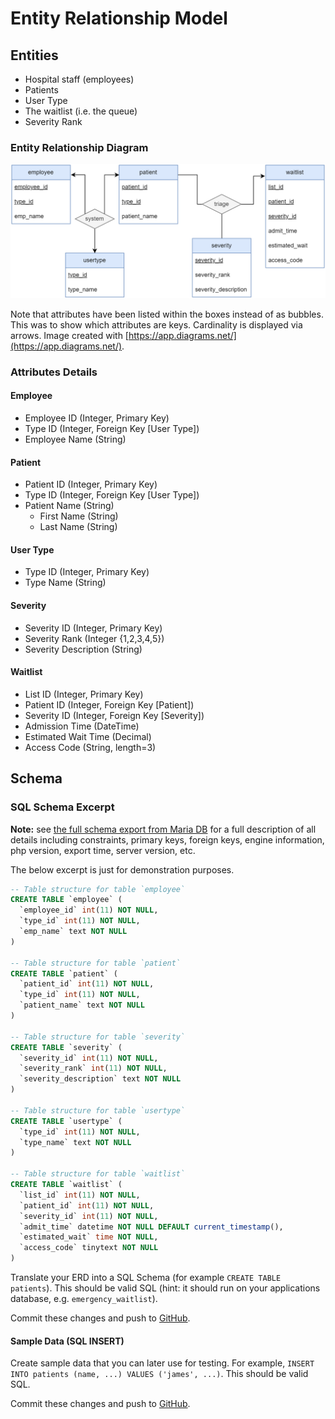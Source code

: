 # Entity Relationship Model

## Entities

- Hospital staff (employees)
- Patients
- User Type
- The waitlist (i.e. the queue)
- Severity Rank

### Entity Relationship Diagram

![Database Schema](/docs/schema.png)

Note that attributes have been listed within the boxes instead of as bubbles. This was to show which attributes are keys. Cardinality is displayed via arrows. Image created with [https://app.diagrams.net/](https://app.diagrams.net/).

### Attributes Details

#### Employee

- Employee ID (Integer, Primary Key)
- Type ID (Integer, Foreign Key [User Type])
- Employee Name (String)

#### Patient

- Patient ID (Integer, Primary Key)
- Type ID (Integer, Foreign Key [User Type])
- Patient Name (String)
  - First Name (String)
  - Last Name (String)

#### User Type

- Type ID (Integer, Primary Key)
- Type Name (String)

#### Severity

- Severity ID (Integer, Primary Key)
- Severity Rank (Integer {1,2,3,4,5})
- Severity Description (String)

#### Waitlist
- List ID (Integer, Primary Key)
- Patient ID (Integer, Foreign Key [Patient])
- Severity ID (Integer, Foreign Key [Severity])
- Admission Time (DateTime)
- Estimated Wait Time (Decimal)
- Access Code (String, length=3)

## Schema

### SQL Schema Excerpt

**Note:** see [the full schema export from Maria DB](/db/emergency_waitlist.sql) for a full description of all details including constraints, primary keys, foreign keys, engine information, php version, export time, server version, etc.

The below excerpt is just for demonstration purposes.

```sql
-- Table structure for table `employee`
CREATE TABLE `employee` (
  `employee_id` int(11) NOT NULL,
  `type_id` int(11) NOT NULL,
  `emp_name` text NOT NULL
)

-- Table structure for table `patient`
CREATE TABLE `patient` (
  `patient_id` int(11) NOT NULL,
  `type_id` int(11) NOT NULL,
  `patient_name` text NOT NULL
)

-- Table structure for table `severity`
CREATE TABLE `severity` (
  `severity_id` int(11) NOT NULL,
  `severity_rank` int(11) NOT NULL,
  `severity_description` text NOT NULL
)

-- Table structure for table `usertype`
CREATE TABLE `usertype` (
  `type_id` int(11) NOT NULL,
  `type_name` text NOT NULL
)

-- Table structure for table `waitlist`
CREATE TABLE `waitlist` (
  `list_id` int(11) NOT NULL,
  `patient_id` int(11) NOT NULL,
  `severity_id` int(11) NOT NULL,
  `admit_time` datetime NOT NULL DEFAULT current_timestamp(),
  `estimated_wait` time NOT NULL,
  `access_code` tinytext NOT NULL
)
```


Translate your ERD into a SQL Schema (for example `CREATE TABLE patients`).
This should be valid SQL (hint: it should run on your applications database, e.g. `emergency_waitlist`).

Commit these changes and push to [GitHub](https://github.com/).

#### Sample Data (SQL INSERT)

Create sample data that you can later use for testing.  For example,
`INSERT INTO patients (name, ...) VALUES ('james', ...)`.
This should be valid SQL.

Commit these changes and push to [GitHub](https://github.com/).

